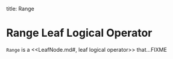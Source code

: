 title: Range

# Range Leaf Logical Operator

`Range` is a <<LeafNode.md#, leaf logical operator>> that...FIXME
